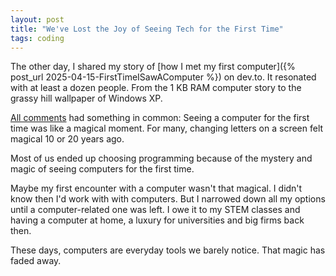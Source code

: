 ```yaml
---
layout: post
title: "We've Lost the Joy of Seeing Tech for the First Time"
tags: coding
---
```


The other day, I shared my story of [how I met my first computer]({% post_url 2025-04-15-FirstTimeISawAComputer %}) on dev.to. It resonated with at least a dozen people. From the 1 KB RAM computer story to the grassy hill wallpaper of Windows XP.

[All comments](https://dev.to/canro91/the-first-time-i-saw-a-computer-a-bit-of-nostalgia-4a8a/comments) had something in common: Seeing a computer for the first time was like a magical moment. For many, changing letters on a screen felt magical 10 or 20 years ago.

Most of us ended up choosing programming because of the mystery and magic of seeing computers for the first time.

Maybe my first encounter with a computer wasn't that magical. I didn't know then I'd work with with computers. But I narrowed down all my options until a computer-related one was left. I owe it to my STEM classes and having a computer at home, a luxury for universities and big firms back then.

These days, computers are everyday tools we barely notice. That magic has faded away.
